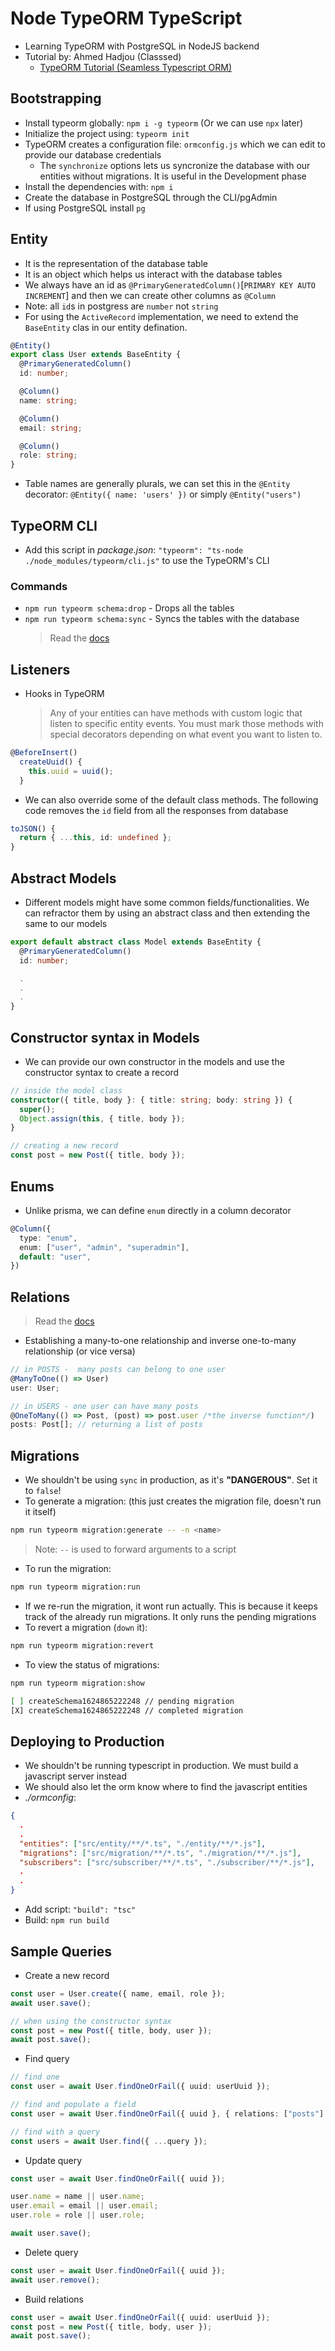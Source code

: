 # Node TypeORM TypeScript

- Learning TypeORM with PostgreSQL in NodeJS backend
- Tutorial by: Ahmed Hadjou (Classsed)
  - [TypeORM Tutorial (Seamless Typescript ORM)](https://www.youtube.com/watch?v=Paz0gnODPE0)

## Bootstrapping

- Install typeorm globally: `npm i -g typeorm` (Or we can use `npx` later)
- Initialize the project using: `typeorm init`
- TypeORM creates a configuration file: `ormconfig.js` which we can edit to provide our database credentials
  - The `synchronize` options lets us syncronize the database with our entities without migrations. It is useful in the Development phase
- Install the dependencies with: `npm i`
- Create the database in PostgreSQL through the CLI/pgAdmin
- If using PostgreSQL install `pg`

## Entity

- It is the representation of the database table
- It is an object which helps us interact with the database tables
- We always have an id as `@PrimaryGeneratedColumn()`[`PRIMARY KEY AUTO INCREMENT`] and then we can create other columns as `@Column`
- Note: all `id`s in postgress are `number` not `string`
- For using the `ActiveRecord` implementation, we need to extend the `BaseEntity` clas in our entity defination.

```ts
@Entity()
export class User extends BaseEntity {
  @PrimaryGeneratedColumn()
  id: number;

  @Column()
  name: string;

  @Column()
  email: string;

  @Column()
  role: string;
}
```

- Table names are generally plurals, we can set this in the `@Entity` decorator: `@Entity({ name: 'users' })` or simply `@Entity("users")`

## TypeORM CLI

- Add this script in _package.json_: `"typeorm": "ts-node ./node_modules/typeorm/cli.js"` to use the TypeORM's CLI

### Commands

- `npm run typeorm schema:drop` - Drops all the tables
- `npm run typeorm schema:sync` - Syncs the tables with the database
  > Read the [docs](https://typeorm.io/#/using-cli)

## Listeners

- Hooks in TypeORM
  > Any of your entities can have methods with custom logic that listen to specific entity events. You must mark those methods with special decorators depending on what event you want to listen to.

```ts
@BeforeInsert()
  createUuid() {
    this.uuid = uuid();
  }
```

- We can also override some of the default class methods. The following code removes the `id` field from all the responses from database

```ts
toJSON() {
  return { ...this, id: undefined };
}
```

## Abstract Models

- Different models might have some common fields/functionalities. We can refractor them by using an abstract class and then extending the same to our models

```ts
export default abstract class Model extends BaseEntity {
  @PrimaryGeneratedColumn()
  id: number;

  .
  .
  .
}
```

## Constructor syntax in Models

- We can provide our own constructor in the models and use the constructor syntax to create a record

```ts
// inside the model class
constructor({ title, body }: { title: string; body: string }) {
  super();
  Object.assign(this, { title, body });
}

// creating a new record
const post = new Post({ title, body });

```

## Enums

- Unlike prisma, we can define `enum` directly in a column decorator

```ts
@Column({
  type: "enum",
  enum: ["user", "admin", "superadmin"],
  default: "user",
})
```

## Relations

> Read the [docs](https://typeorm.io/#/relations)

- Establishing a many-to-one relationship and inverse one-to-many relationship (or vice versa)

```ts
// in POSTS -  many posts can belong to one user
@ManyToOne(() => User)
user: User;

// in USERS - one user can have many posts
@OneToMany(() => Post, (post) => post.user /*the inverse function*/)
posts: Post[]; // returning a list of posts
```

## Migrations

- We shouldn't be using `sync` in production, as it's **"DANGEROUS"**. Set it to `false`!
- To generate a migration: (this just creates the migration file, doesn't run it itself)

```bash
npm run typeorm migration:generate -- -n <name>
```

> Note: `--` is used to forward arguments to a script

- To run the migration:

```bash
npm run typeorm migration:run
```

- If we re-run the migration, it wont run actually. This is because it keeps track of the already run migrations. It only runs the pending migrations
- To revert a migration (`down` it):

```bash
npm run typeorm migration:revert
```

- To view the status of migrations:

```bash
npm run typeorm migration:show

[ ] createSchema1624865222248 // pending migration
[X] createSchema1624865222248 // completed migration
```

## Deploying to Production

- We shouldn't be running typescript in production. We must build a javascript server instead
- We should also let the orm know where to find the javascript entities
- _./ormconfig_:

```json
{
  .
  .
  "entities": ["src/entity/**/*.ts", "./entity/**/*.js"],
  "migrations": ["src/migration/**/*.ts", "./migration/**/*.js"],
  "subscribers": ["src/subscriber/**/*.ts", "./subscriber/**/*.js"],
  .
  .
}
```

- Add script: `"build": "tsc"`
- Build: `npm run build`

## Sample Queries

- Create a new record

```ts
const user = User.create({ name, email, role });
await user.save();

// when using the constructor syntax
const post = new Post({ title, body, user });
await post.save();
```

- Find query

```ts
// find one
const user = await User.findOneOrFail({ uuid: userUuid });

// find and populate a field
const user = await User.findOneOrFail({ uuid }, { relations: ["posts"] });

// find with a query
const users = await User.find({ ...query });
```

- Update query

```ts
const user = await User.findOneOrFail({ uuid });

user.name = name || user.name;
user.email = email || user.email;
user.role = role || user.role;

await user.save();
```

- Delete query

```ts
const user = await User.findOneOrFail({ uuid });
await user.remove();
```

- Build relations

```ts
const user = await User.findOneOrFail({ uuid: userUuid });
const post = new Post({ title, body, user });
await post.save();
```
